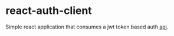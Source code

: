 # react-auth-client

Simple react application that consumes a jwt token based auth [api](https://github.com/ikaro-souza/auth-server).
